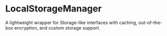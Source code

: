 # LocalStorageManager

A lightweight wrapper for Storage-like interfaces with caching, out-of-the-box encryption, and custom storage support.
